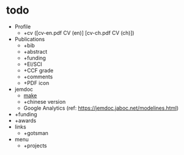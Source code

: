 # todo

- Profile
  - +cv ([cv-en.pdf CV (en)] [cv-ch.pdf CV (ch)])
- Publications
  - +bib
  - +abstract
  - +funding
  - +EI/SCI
  - +CCF grade
  - +comments
  - +PDF icon
- jemdoc
  - [make](https://jemdoc.jaboc.net/stuff.html)
  - +chinese version
  - Google Analytics (ref: https://jemdoc.jaboc.net/modelines.html)
- +funding
- +awards
- links
  - +gotsman
- menu
  - +projects